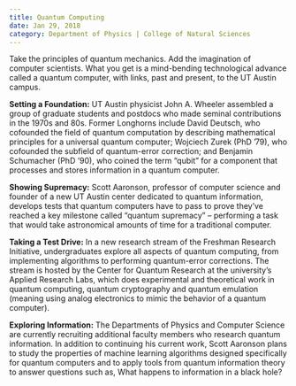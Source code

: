 ```yaml
--- 
title: Quantum Computing
date: Jan 29, 2018
category: Department of Physics | College of Natural Sciences
---
```


Take the principles of quantum mechanics. Add the imagination of computer scientists. What you get is a mind-bending technological advance called a quantum computer, with links, past and present, to the UT Austin campus.

**Setting a Foundation:** UT Austin physicist John A. Wheeler assembled a group of graduate students and postdocs who made seminal contributions in the 1970s and 80s. Former Longhorns include David Deutsch, who cofounded the field of quantum computation by describing mathematical principles for a universal quantum computer; Wojciech Zurek (PhD ’79), who cofounded the subfield of quantum-error correction; and Benjamin Schumacher (PhD ’90), who coined the term “qubit” for a component that processes and stores information in a quantum computer.

**Showing Supremacy:** Scott Aaronson, professor of computer science and founder of a new UT Austin center dedicated to quantum information, develops tests that quantum computers have to pass to prove they’ve reached a key milestone called “quantum supremacy” – performing a task that would take astronomical amounts of time for a traditional computer.

**Taking a Test Drive:** In a new research stream of the Freshman Research Initiative, undergraduates explore all aspects of quantum computing, from implementing algorithms to performing quantum-error corrections. The stream is hosted by the Center for Quantum Research at the university’s Applied Research Labs, which does experimental and theoretical work in quantum computing, quantum cryptography and quantum emulation (meaning using analog electronics to mimic the behavior of a quantum computer).

**Exploring Information:** The Departments of Physics and Computer Science are currently recruiting additional faculty members who research quantum information. In addition to continuing his current work, Scott Aaronson plans to study the properties of machine learning algorithms designed specifically for quantum computers and to apply tools from quantum information theory to answer questions such as, What happens to information in a black hole?